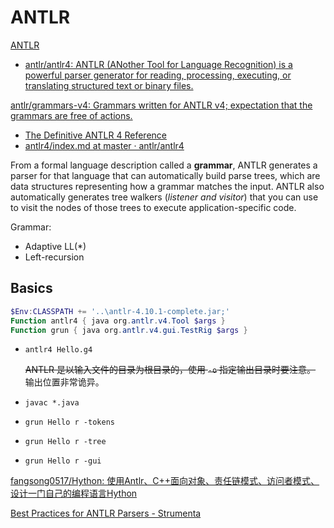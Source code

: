 # ANTLR
[ANTLR](https://www.antlr.org/)
- [antlr/antlr4: ANTLR (ANother Tool for Language Recognition) is a powerful parser generator for reading, processing, executing, or translating structured text or binary files.](https://github.com/antlr/antlr4)

[antlr/grammars-v4: Grammars written for ANTLR v4; expectation that the grammars are free of actions.](https://github.com/antlr/grammars-v4)

- [The Definitive ANTLR 4 Reference](Reference.md)
- [antlr4/index.md at master · antlr/antlr4](https://github.com/antlr/antlr4/blob/master/doc/index.md)

From a formal language description called a **grammar**, ANTLR generates a
parser for that language that can automatically build parse trees, which are
data structures representing how a grammar matches the input. ANTLR also
automatically generates tree walkers (*listener and visitor*) that you can use to visit the nodes of those trees to execute application-specific code.

Grammar:
- Adaptive LL(\*)
- Left-recursion

## Basics
```powershell
$Env:CLASSPATH += '..\antlr-4.10.1-complete.jar;'
Function antlr4 { java org.antlr.v4.Tool $args }
Function grun { java org.antlr.v4.gui.TestRig $args }
```
- `antlr4 Hello.g4`
  
  ~~ANTLR 是以输入文件的目录为根目录的，使用 `-o` 指定输出目录时要注意。~~
  输出位置非常诡异。
- `javac *.java`
- `grun Hello r -tokens`
- `grun Hello r -tree`
- `grun Hello r -gui`

[fangsong0517/Hython: 使用Antlr、C++面向对象、责任链模式、访问者模式、设计一门自己的编程语言Hython](https://github.com/fangsong0517/Hython)

[Best Practices for ANTLR Parsers - Strumenta](https://tomassetti.me/best-practices-for-antlr-parsers/)
